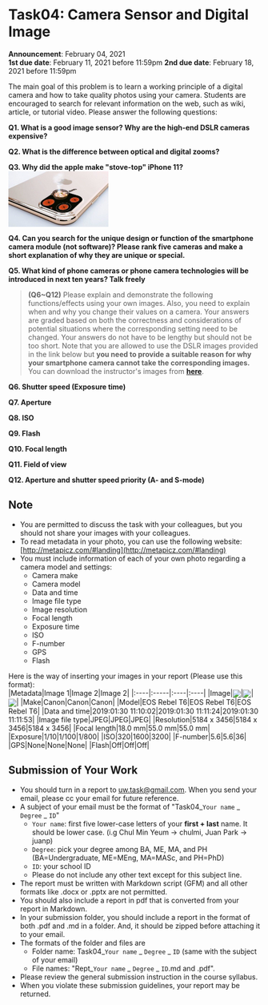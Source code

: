 # Task04: Camera Sensor and Digital Image

**Announcement**: February 04, 2021        
**1st due date**: February 11, 2021 before 11:59pm
**2nd due date**: February 18, 2021 before 11:59pm     

The main goal of this problem is to learn a working principle of a digital camera and how to take quality photos using your camera. Students are encouraged to search for relevant information on the web, such as wiki, article, or tutorial video. Please answer the following questions:  

**Q1. What is a good image sensor? Why are the high-end DSLR cameras expensive?**  

**Q2. What is the difference between optical and digital zooms?**  

**Q3. Why did the apple make "stove-top" iPhone 11?**  
<img align="center" width="200" src="iphone11.jpg">

**Q4. Can you search for the unique design or function of the smartphone camera module (not software)? Please rank five cameras and make a short explanation of why they are unique or special.**

**Q5. What kind of phone cameras or phone camera technologies will be introduced in next ten years? Talk freely** 


> **(Q6~Q12)** Please explain and demonstrate the following functions/effects using your own images. Also, you need to explain when and why you change their values on a camera. Your answers are graded based on both the correctness and considerations of potential situations where the corresponding setting need to be changed. Your answers do not have to be lengthy but should not be too short. Note that you are allowed to use the DSLR images provided in the link below but **you need to provide a suitable reason for why your smartphone camera cannot take the corresponding images.** You can download the instructor's images from [**here**](https://www.dropbox.com/s/3setnfjjq18ekg1/img_cive497.zip?dl=0).
 
**Q6. Shutter speed (Exposure time)**

**Q7. Aperture**

**Q8. ISO**

**Q9. Flash**

**Q10. Focal length**

**Q11. Field of view**

**Q12. Aperture and shutter speed priority (A- and S-mode)**

## Note
* You are permitted to discuss the task with your colleagues, but you should not share your images with your colleagues.
* To read metadata in your photo, you can use the following website: [http://metapicz.com/#landing](http://metapicz.com/#landing)  
* You must include information of each of your own photo regarding a camera model and settings:  
	* Camera make
	* Camera model
	* Data and time
	* Image file type
	* Image resolution
	* Focal length
	* Exposure time  
	* ISO
	* F-number
	* GPS 
	* Flash

Here is the way of inserting your images in your report (Please use this format):  
|Metadata|Image 1|Image 2|Image 2|
|:----|:-----|:----|:----|
|Image|<img align="center" width="200" src="IMG_0003.JPG">|<img align="center" width="200" src="IMG_0004.JPG">|<img align="center" width="200" src="IMG_0007.JPG">|
|Make|Canon|Canon|Canon|
|Model|EOS Rebel T6|EOS Rebel T6|EOS Rebel T6|
|Data and time|2019:01:30 11:10:02|2019:01:30 11:11:24|2019:01:30 11:11:53|
|Image file type|JPEG|JPEG|JPEG|
|Resolution|5184 x 3456|5184 x 3456|5184 x 3456|
|Focal length|18.0 mm|55.0 mm|55.0 mm|
|Exposure|1/10|1/100|1/800|
|ISO|320|1600|3200|
|F-number|5.6|5.6|36|
|GPS|None|None|None|
|Flash|Off|Off|Off|

## Submission of Your Work
* You should turn in a report to uw.task@gmail.com. When you send your email, please cc your email for future reference.  
* A subject of your email must be the format of "Task04_`Your name` _ `Degree` _ `ID`"
	* `Your name`: first five lower-case letters of your **first + last** name. It should be lower case. (i.g Chul Min Yeum -> chulmi, Juan Park -> juanp)   
	* `Degree`: pick your degree among BA, ME, MA, and PH (BA=Undergraduate, ME=MEng, MA=MASc, and PH=PhD)  
	* `ID`: your school ID
	* Please do not include any other text except for this subject line.    
* The report must be written with Markdown script (GFM) and all other formats like .docx or .pptx are not permitted. 
* You should also include a report in pdf that is converted from your report in Markdown.  
* In your submission folder, you should include a report in the format of both .pdf and .md in a folder. And, it should be zipped before attaching it to your email. 
* The formats of the folder and files are 
	* Folder name: Task04_`Your name` _ `Degree` _ `ID` (same with the subject of your email)  
	* File names: "Rept_`Your name` _ `Degree` _ `ID`.md and .pdf".   
* Please review the general submission instruction in the course syllabus. 
* When you violate these submission guidelines, your report may be returned. 
  